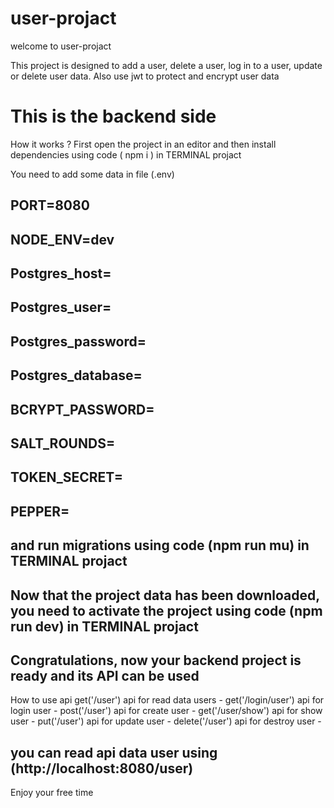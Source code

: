 # user-projact
welcome to user-projact 

This project is designed to add a user, delete a user, log in to a user, update or delete user data.
Also use jwt to protect and encrypt user data

# This is the backend side

How it works ?
First open the project in an editor and then install dependencies using 
 code ( npm i ) in TERMINAL projact

You need to add some data in file (.env)

PORT=8080
-
NODE_ENV=dev
-
Postgres_host=
-
Postgres_user=
-
Postgres_password=
-
Postgres_database=
-
BCRYPT_PASSWORD=
-
SALT_ROUNDS=
-
TOKEN_SECRET=
-
PEPPER=
-

and run migrations using code (npm run mu) in TERMINAL projact
-
Now that the project data has been downloaded, you need to activate the project using
 code (npm run dev) in TERMINAL projact
-
Congratulations, now your backend project is ready and its API can be used
-
How to use api 
    get('/user') api for read data users -
    get('/login/user') api for login user -
    post('/user') api for create user -
    get('/user/show') api for show user -
    put('/user')  api for update user -
    delete('/user') api for destroy user -

 you can read api data user using (http://localhost:8080/user)
-
 Enjoy your free time
